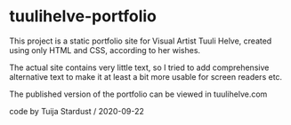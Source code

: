 # tuulihelve-portfolio

This project is a static portfolio site for Visual Artist Tuuli Helve, created using only HTML and CSS, according to her wishes.

The actual site contains very little text, so I tried to add comprehensive alternative text to make it at least a bit more usable for screen readers etc.

The published version of the portfolio can be viewed in tuulihelve.com

code by Tuija Stardust / 2020-09-22
